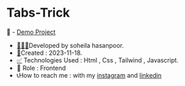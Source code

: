 # Tabs-Trick
📌 - [Demo Project](https://soheilahpb.github.io/Tabs-Trick/)
- <a href="https://fa.piliapp.com/emoji/list/?skin=1f3fb" class="active">👩🏻‍💻</a>Developed by soheila hasanpoor.
- <a href="https://fa.piliapp.com/emoji/list/?skin=1f3fb" class="active">📅</a>Created : 2023-11-18.
- <a title="Symbols" href="https://fa.piliapp.com/emoji/list/?skin=1f3fb#symbols">✅</a> Technologies Used : Html , Css , Tailwind , Javascript.
- 🔘 Role : Frontend
- 📞How to reach me : with my 
[instagram](https://www.instagram.com/soheila_hasanpoor_web) and 
[linkedin](https://www.linkedin.com/in/soheila-hasanpoor-8b2903273/)
